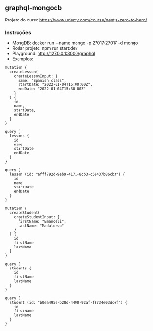 ##  graphql-mongodb

Projeto do curso https://www.udemy.com/course/nestjs-zero-to-hero/.

### Instruções

* MongDB: docker run --name mongo -p 27017:27017 -d mongo
* Rodar projeto: npm run start:dev
* Playground: http://127.0.0.1:3000/graphql
* Exemplos:
```
mutation {
  createLesson(
    createLessonInput: {
      name: "Spanish class",
      startDate: "2022-01-04T15:00:00Z",
      endDate: "2022-01-04T15:30:00Z"
    }
  ) {
    id,
    name,
    startDate,
    endDate
  }
}

query {
  lessons {
    id
    name
    startDate
    endDate
  }
}

query {
  lesson (id: "afff792d-9eb9-4171-8cb3-c58437b86cb3") {
    id
    name
    startDate
    endDate
  }
}

mutation {
  createStudent(
    createStudentInput: {
      firstName: "Emanoeli",
      lastName: "Madalosso"
    }
  ) {
    id
    firstName
    lastName
  }
}

query {
  students {
    id
    firstName
    lastName
  }
}

query {
  student (id: "b0ea495e-b28d-4490-92af-f8734e03dcef") {
    id
    firstName
    lastName
  }
}
```